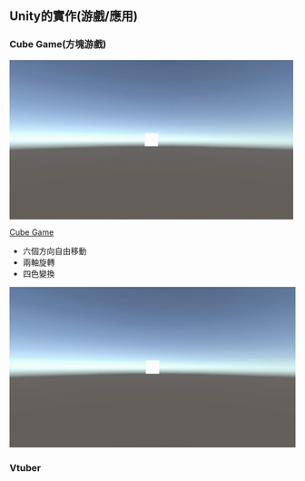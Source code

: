 ## Unity的實作(游戲/應用)

### Cube Game(方塊游戲)

<img align="center" alt="GIF" src="https://github.com/CalvinWan0101/Unity-Project/blob/main/Cube_Game/GIF/Summary.gif" width="500"  />

[Cube Game](https://github.com/CalvinWan0101/Unity-Project/tree/main/Cube_Game)

- 六個方向自由移動
- 兩軸旋轉
- 四色變換

![](https://github.com/CalvinWan0101/Unity-Project/blob/main/Cube_Game/GIF/Summary.gif)

### Vtuber

